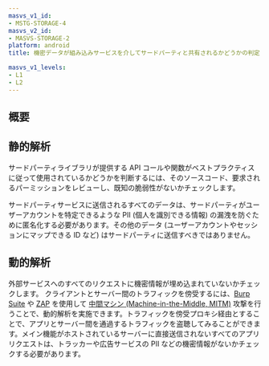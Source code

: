 ```yaml
---
masvs_v1_id:
- MSTG-STORAGE-4
masvs_v2_id:
- MASVS-STORAGE-2
platform: android
title: 機密データが組み込みサービスを介してサードパーティと共有されるかどうかの判定 (Determining Whether Sensitive Data Is Shared with Third Parties via Embedded Services)

masvs_v1_levels:
- L1
- L2
---
```


## 概要

## 静的解析

サードパーティライブラリが提供する API コールや関数がベストプラクティスに従って使用されているかどうかを判断するには、そのソースコード、要求されるパーミッションをレビューし、既知の脆弱性がないかチェックします。

サードパーティサービスに送信されるすべてのデータは、サードパーティがユーザーアカウントを特定できるような PII (個人を識別できる情報) の漏洩を防ぐために匿名化する必要があります。その他のデータ (ユーザーアカウントやセッションにマップできる ID など) はサードパーティに送信すべきではありません。

## 動的解析

外部サービスへのすべてのリクエストに機密情報が埋め込まれていないかチェックします。
クライアントとサーバー間のトラフィックを傍受するには、[Burp Suite](../../../tools/network/MASTG-TOOL-0077.md) や [ZAP](../../../tools/network/MASTG-TOOL-0079.md) を使用して [中間マシン (Machine-in-the-Middle, MITM)](../../../Document/0x04f-Testing-Network-Communication.md#intercepting-network-traffic-through-mitm) 攻撃を行うことで、動的解析を実施できます。トラフィックを傍受プロキシ経由とすることで、アプリとサーバー間を通過するトラフィックを盗聴してみることができます。メイン機能がホストされているサーバーに直接送信されないすべてのアプリリクエストは、トラッカーや広告サービスの PII などの機密情報がないかチェックする必要があります。
